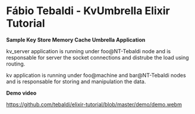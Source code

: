 # Fábio Tebaldi - KvUmbrella Elixir Tutorial

**Sample Key Store Memory Cache Umbrella Application**

kv_server application is running under foo@NT-Tebaldi node and is responsable for server the socket connections and distrube the load using routing.

kv application is running under foo@machine and bar@NT-Tebaldi nodes and is responsable for storing and manipulation the data.

**Demo video**

https://github.com/tebaldi/elixir-tutorial/blob/master/demo/demo.webm
